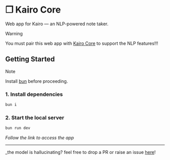 # ❒ Kairo Core

Web app for Kairo — an NLP-powered note taker.

> [!WARNING]
> You must pair this web app with [Kairo Core](https://github.com/eesuhn/kairo-core) to support the NLP features!!!

## Getting Started

> [!NOTE]
> Install [bun](https://bun.com/) before proceeding.

### 1. Install dependencies

```bash
bun i
```

### 2. Start the local server

```bash
bun run dev
```

_Follow the link to access the app_

---

_the model is hallucinating? feel free to drop a PR or raise an issue [here](https://github.com/eesuhn/kairo-core/issues)!
